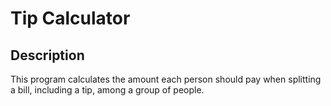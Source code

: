 # Tip Calculator 
## Description
This program calculates the amount each person should pay when splitting a bill, including a tip, among a group of people.

